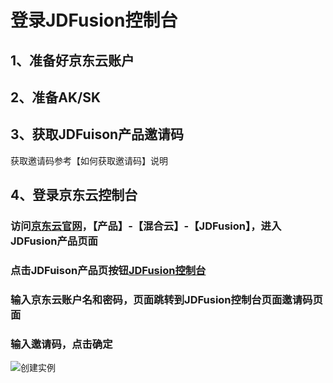 
# 登录JDFusion控制台
## 1、准备好京东云账户
## 2、准备AK/SK
## 3、获取JDFuison产品邀请码
  获取邀请码参考【如何获取邀请码】说明
## 4、登录京东云控制台
### 访问[京东云官网](https://jdcloud.com)，【产品】-【混合云】-【JDFusion】，进入JDFusion产品页面
### 点击JDFuison产品页按钮[JDFusion控制台](uc.jdfusion.jdcloud.com)
### 输入京东云账户名和密码，页面跳转到JDFusion控制台页面邀请码页面
### 输入邀请码，点击确定
![创建实例](https://github.com/jdcloudcom/cn/blob/edit/image/JDFusion/shuruyaoqingma.png)

